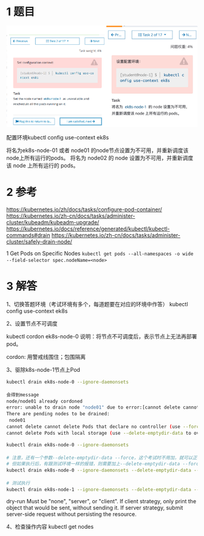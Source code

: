 
# 1 题目

![](image/2cka20240429174539%201.png)

配置环境kubectl config use-context ek8s

将名为ek8s-node-01 或者 node01 的node节点设置为不可用，并重新调度该node上所有运行的pods。
将名为 node02 的 node 设置为不可用，并重新调度该 node 上所有运行的 pods。


# 2 参考
https://kubernetes.io/zh/docs/tasks/configure-pod-container/
https://kubernetes.io/zh-cn/docs/tasks/administer-cluster/kubeadm/kubeadm-upgrade/
https://kubernetes.io/docs/reference/generated/kubectl/kubectl-commands#drain
https://kubernetes.io/zh-cn/docs/tasks/administer-cluster/safely-drain-node/

1 Get Pods on Specific Nodes
`kubectl get pods --all-namespaces -o wide --field-selector spec.nodeName=<node>`

# 3 解答

1、切换答题环境（考试环境有多个，每道题要在对应的环境中作答）
kubectl config use-context ek8s


2、设置节点不可调度

kubectl cordon ek8s-node-0
说明：将节点不可调度后，表示节点上无法再部署pod。

cordon: 用警戒线围住；包围隔离


3、驱除k8s-node-1节点上Pod

```sh
kubectl drain ek8s-node-0 --ignore-daemonsets

会得到message
node/node01 already cordoned
error: unable to drain node "node01" due to error:[cannot delete cannot delete Pods that declare no controller (use --force to override): default/11-factor-app, default/foo, default/my-csi-app, cannot delete Pods with local storage (use --delete-emptydir-data to override): kube-system/metrics-server-85bc58ccff-ggb5q], continuing command...
There are pending nodes to be drained:
 node01
cannot delete cannot delete Pods that declare no controller (use --force to override): default/11-factor-app, default/foo, default/my-csi-app
cannot delete Pods with local storage (use --delete-emptydir-data to override): kube-system/metrics-server-85bc58ccff-ggb5q

```


```sh
kubectl drain ek8s-node-0 --ignore-daemonsets

# 注意，还有一个参数--delete-emptydir-data --force，这个考试时不用加，就可以正常 draini node02 的。
# 但如果执行后，有跟测试环境一样的报错，则需要加上--delete-emptydir-data --force，会强制将 pod 移除。
kubectl drain ek8s-node-0 --ignore-daemonsets --delete-emptydir-data --force

# 测试执行
kubectl drain ek8s-node-1 --ignore-daemonsets --delete-emptydir-data --force --dry-run=server
```


dry-run
Must be "none", "server", or "client". If client strategy, only print the object that would be sent, without sending it. If server strategy, submit server-side request without persisting the resource. 

4、检查操作内容
kubectl get nodes

